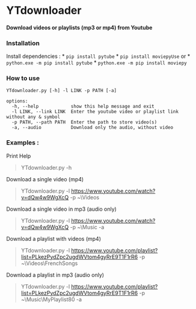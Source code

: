 # YTdownloader
#### Download videos or playlists (mp3 or mp4) from Youtube

### Installation

Install dependencies :
        * ``pip install pytube``
        * ``pip install moviepyUse``
        or
        * ``python.exe -m pip install pytube``
        * ``python.exe -m pip install moviepy``

### How to use

    YTdownloader.py [-h] -l LINK -p PATH [-a]

    options:
      -h, --help            show this help message and exit
      -l LINK, --link LINK  Enter the youtube video or playlist link without any & symbol
      -p PATH, --path PATH  Enter the path to store video(s)
      -a, --audio           Download only the audio, without video
 
### Examples :

Print Help
> YTdownloader.py -h

Download a single video (mp4)
> YTdownloader.py -l https://www.youtube.com/watch?v=dQw4w9WgXcQ -p ~\Videos

Download a single video in mp3 (audio only)
> YTdownloader.py -l https://www.youtube.com/watch?v=dQw4w9WgXcQ -p ~\Music -a

Download a playlist with videos (mp4)
> YTdownloader.py -l https://www.youtube.com/playlist?list=PLkezPydZpc2ugdWVtom4gyRrE9T1F1rR6 -p ~\Videos\FrenchSongs

Download a playlist in mp3 (audio only)
> YTdownloader.py -l https://www.youtube.com/playlist?list=PLkezPydZpc2ugdWVtom4gyRrE9T1F1rR6 -p ~\Music\MyPlaylist80 -a
